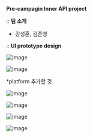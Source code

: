 **Pre-campagin Inner API project**


:: **팀 소개**


* 강성훈, 김준영


:: **UI prototype design**


![image](https://user-images.githubusercontent.com/42740545/162650903-cc9fcf63-3900-4825-8056-dc29c425dc0c.png)

![image](https://user-images.githubusercontent.com/42740545/162650915-09174f6f-5a6f-4340-bb69-17870ed0972d.png)

*platform 추가할 것 

![image](https://user-images.githubusercontent.com/42740545/162650923-7458b094-8aa0-464c-94e9-a65a35678d5f.png)

![image](https://user-images.githubusercontent.com/42740545/162650934-fccf4793-3b50-4bc0-ac70-27b12241d94f.png)

![image](https://user-images.githubusercontent.com/42740545/162650957-1f7ad8b9-1a44-44e7-8446-75894e829984.png)

![image](https://user-images.githubusercontent.com/42740545/162651103-8a34e4a9-d11d-43d6-9bb0-639b6ad0fef4.png)
